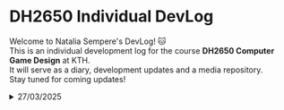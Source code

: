 # DH2650 Individual DevLog 

Welcome to Natalia Sempere's DevLog! 🐱  
This is an individual development log for the course **DH2650 Computer Game Design** at KTH.  
It will serve as a diary, development updates and a media repository.  
Stay tuned for coming updates!  

<details>
  <summary>27/03/2025</summary>

  The first steps of the project have begun. We have decided to create a 2D pixel art game with a top-down perspective and a story-driven approach.
  I have used a graphics tablet for the first time in my life and have drawn an initial character concept, in both plain 2D and pixel art. The three stages represent the evolution we plan to implement in the game. 

  ![Initial cocept art for a character](./Images/jack.png)



